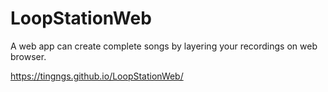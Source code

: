# LoopStationWeb

A web app can create complete songs by layering your recordings on web browser.

https://tingngs.github.io/LoopStationWeb/

